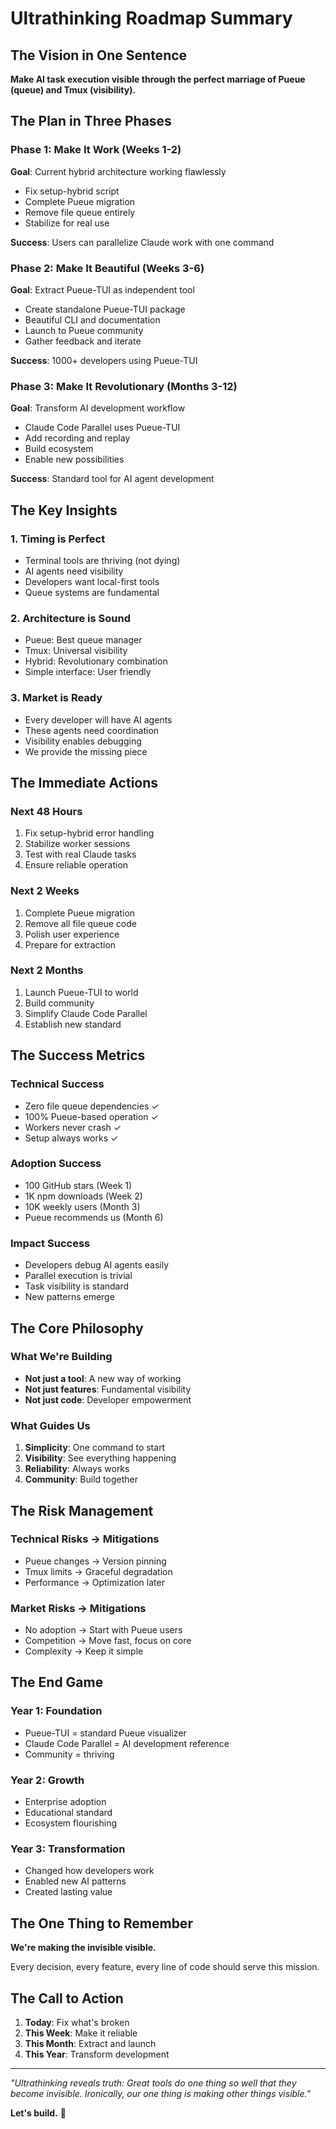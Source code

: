# Ultrathinking Roadmap Summary

## The Vision in One Sentence
**Make AI task execution visible through the perfect marriage of Pueue (queue) and Tmux (visibility).**

## The Plan in Three Phases

### Phase 1: Make It Work (Weeks 1-2)
**Goal**: Current hybrid architecture working flawlessly
- Fix setup-hybrid script
- Complete Pueue migration  
- Remove file queue entirely
- Stabilize for real use

**Success**: Users can parallelize Claude work with one command

### Phase 2: Make It Beautiful (Weeks 3-6)
**Goal**: Extract Pueue-TUI as independent tool
- Create standalone Pueue-TUI package
- Beautiful CLI and documentation
- Launch to Pueue community
- Gather feedback and iterate

**Success**: 1000+ developers using Pueue-TUI

### Phase 3: Make It Revolutionary (Months 3-12)
**Goal**: Transform AI development workflow
- Claude Code Parallel uses Pueue-TUI
- Add recording and replay
- Build ecosystem
- Enable new possibilities

**Success**: Standard tool for AI agent development

## The Key Insights

### 1. Timing is Perfect
- Terminal tools are thriving (not dying)
- AI agents need visibility
- Developers want local-first tools
- Queue systems are fundamental

### 2. Architecture is Sound
- Pueue: Best queue manager
- Tmux: Universal visibility
- Hybrid: Revolutionary combination
- Simple interface: User friendly

### 3. Market is Ready
- Every developer will have AI agents
- These agents need coordination
- Visibility enables debugging
- We provide the missing piece

## The Immediate Actions

### Next 48 Hours
1. Fix setup-hybrid error handling
2. Stabilize worker sessions
3. Test with real Claude tasks
4. Ensure reliable operation

### Next 2 Weeks  
1. Complete Pueue migration
2. Remove all file queue code
3. Polish user experience
4. Prepare for extraction

### Next 2 Months
1. Launch Pueue-TUI to world
2. Build community
3. Simplify Claude Code Parallel
4. Establish new standard

## The Success Metrics

### Technical Success
- Zero file queue dependencies ✓
- 100% Pueue-based operation ✓
- Workers never crash ✓
- Setup always works ✓

### Adoption Success
- 100 GitHub stars (Week 1)
- 1K npm downloads (Week 2)
- 10K weekly users (Month 3)
- Pueue recommends us (Month 6)

### Impact Success
- Developers debug AI agents easily
- Parallel execution is trivial
- Task visibility is standard
- New patterns emerge

## The Core Philosophy

### What We're Building
- **Not just a tool**: A new way of working
- **Not just features**: Fundamental visibility
- **Not just code**: Developer empowerment

### What Guides Us
1. **Simplicity**: One command to start
2. **Visibility**: See everything happening
3. **Reliability**: Always works
4. **Community**: Build together

## The Risk Management

### Technical Risks → Mitigations
- Pueue changes → Version pinning
- Tmux limits → Graceful degradation
- Performance → Optimization later

### Market Risks → Mitigations  
- No adoption → Start with Pueue users
- Competition → Move fast, focus on core
- Complexity → Keep it simple

## The End Game

### Year 1: Foundation
- Pueue-TUI = standard Pueue visualizer
- Claude Code Parallel = AI development reference
- Community = thriving

### Year 2: Growth
- Enterprise adoption
- Educational standard
- Ecosystem flourishing

### Year 3: Transformation
- Changed how developers work
- Enabled new AI patterns
- Created lasting value

## The One Thing to Remember

**We're making the invisible visible.**

Every decision, every feature, every line of code should serve this mission.

## The Call to Action

1. **Today**: Fix what's broken
2. **This Week**: Make it reliable
3. **This Month**: Extract and launch
4. **This Year**: Transform development

---

*"Ultrathinking reveals truth: Great tools do one thing so well that they become invisible. Ironically, our one thing is making other things visible."*

**Let's build.** 🚀